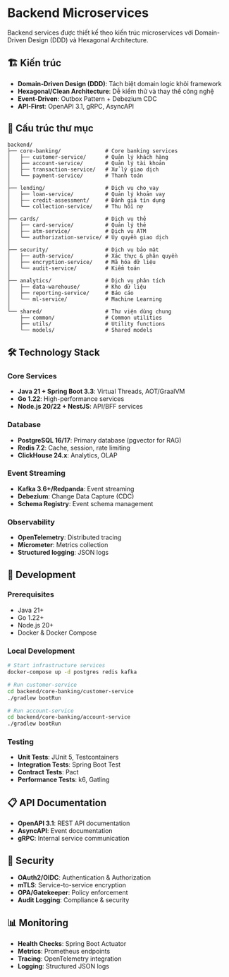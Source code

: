 # Backend Microservices

Backend services được thiết kế theo kiến trúc microservices với Domain-Driven Design (DDD) và Hexagonal Architecture.

## 🏗️ **Kiến trúc**

- **Domain-Driven Design (DDD)**: Tách biệt domain logic khỏi framework
- **Hexagonal/Clean Architecture**: Dễ kiểm thử và thay thế công nghệ
- **Event-Driven**: Outbox Pattern + Debezium CDC
- **API-First**: OpenAPI 3.1, gRPC, AsyncAPI

## 📁 **Cấu trúc thư mục**

```
backend/
├── core-banking/              # Core banking services
│   ├── customer-service/      # Quản lý khách hàng
│   ├── account-service/       # Quản lý tài khoản
│   ├── transaction-service/   # Xử lý giao dịch
│   └── payment-service/       # Thanh toán
│
├── lending/                   # Dịch vụ cho vay
│   ├── loan-service/          # Quản lý khoản vay
│   ├── credit-assessment/     # Đánh giá tín dụng
│   └── collection-service/    # Thu hồi nợ
│
├── cards/                     # Dịch vụ thẻ
│   ├── card-service/          # Quản lý thẻ
│   ├── atm-service/           # Dịch vụ ATM
│   └── authorization-service/ # Ủy quyền giao dịch
│
├── security/                  # Dịch vụ bảo mật
│   ├── auth-service/          # Xác thực & phân quyền
│   ├── encryption-service/    # Mã hóa dữ liệu
│   └── audit-service/         # Kiểm toán
│
├── analytics/                 # Dịch vụ phân tích
│   ├── data-warehouse/        # Kho dữ liệu
│   ├── reporting-service/     # Báo cáo
│   └── ml-service/            # Machine Learning
│
└── shared/                    # Thư viện dùng chung
    ├── common/                # Common utilities
    ├── utils/                 # Utility functions
    └── models/                # Shared models
```

## 🛠️ **Technology Stack**

### Core Services
- **Java 21 + Spring Boot 3.3**: Virtual Threads, AOT/GraalVM
- **Go 1.22**: High-performance services
- **Node.js 20/22 + NestJS**: API/BFF services

### Database
- **PostgreSQL 16/17**: Primary database (pgvector for RAG)
- **Redis 7.2**: Cache, session, rate limiting
- **ClickHouse 24.x**: Analytics, OLAP

### Event Streaming
- **Kafka 3.6+/Redpanda**: Event streaming
- **Debezium**: Change Data Capture (CDC)
- **Schema Registry**: Event schema management

### Observability
- **OpenTelemetry**: Distributed tracing
- **Micrometer**: Metrics collection
- **Structured logging**: JSON logs

## 🚀 **Development**

### Prerequisites
- Java 21+
- Go 1.22+
- Node.js 20+
- Docker & Docker Compose

### Local Development
```bash
# Start infrastructure services
docker-compose up -d postgres redis kafka

# Run customer-service
cd backend/core-banking/customer-service
./gradlew bootRun

# Run account-service
cd backend/core-banking/account-service
./gradlew bootRun
```

### Testing
- **Unit Tests**: JUnit 5, Testcontainers
- **Integration Tests**: Spring Boot Test
- **Contract Tests**: Pact
- **Performance Tests**: k6, Gatling

## 📋 **API Documentation**

- **OpenAPI 3.1**: REST API documentation
- **AsyncAPI**: Event documentation
- **gRPC**: Internal service communication

## 🔐 **Security**

- **OAuth2/OIDC**: Authentication & Authorization
- **mTLS**: Service-to-service encryption
- **OPA/Gatekeeper**: Policy enforcement
- **Audit Logging**: Compliance & security

## 📊 **Monitoring**

- **Health Checks**: Spring Boot Actuator
- **Metrics**: Prometheus endpoints
- **Tracing**: OpenTelemetry integration
- **Logging**: Structured JSON logs
